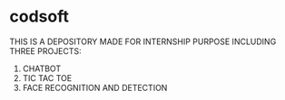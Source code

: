 # codsoft
THIS IS A DEPOSITORY MADE FOR INTERNSHIP PURPOSE INCLUDING THREE PROJECTS:

1. CHATBOT
2. TIC TAC TOE
3. FACE RECOGNITION AND DETECTION
